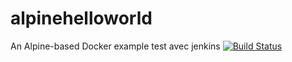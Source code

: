 # alpinehelloworld
An Alpine-based Docker example
test avec jenkins
[![Build Status](http://54.237.64.159:8080/buildStatus/icon?job=deploy-helloworld)](http://54.237.64.159:8080/job/deploy-helloworld/)
